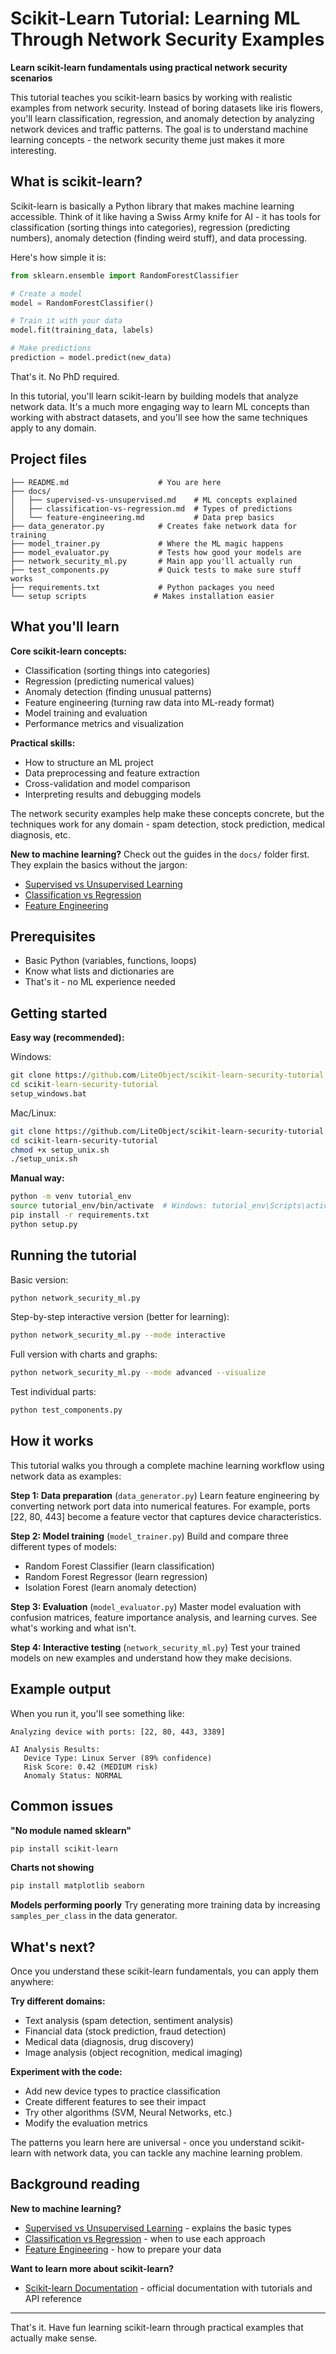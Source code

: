 # Scikit-Learn Tutorial: Learning ML Through Network Security Examples

**Learn scikit-learn fundamentals using practical network security scenarios**

This tutorial teaches you scikit-learn basics by working with realistic examples from network security. Instead of boring datasets like iris flowers, you'll learn classification, regression, and anomaly detection by analyzing network devices and traffic patterns. The goal is to understand machine learning concepts - the network security theme just makes it more interesting.

## What is scikit-learn?

Scikit-learn is basically a Python library that makes machine learning accessible. Think of it like having a Swiss Army knife for AI - it has tools for classification (sorting things into categories), regression (predicting numbers), anomaly detection (finding weird stuff), and data processing.

Here's how simple it is:

```python
from sklearn.ensemble import RandomForestClassifier

# Create a model
model = RandomForestClassifier()

# Train it with your data
model.fit(training_data, labels)

# Make predictions
prediction = model.predict(new_data)
```

That's it. No PhD required.

In this tutorial, you'll learn scikit-learn by building models that analyze network data. It's a much more engaging way to learn ML concepts than working with abstract datasets, and you'll see how the same techniques apply to any domain.

## Project files

```
├── README.md                    # You are here
├── docs/                        
│   ├── supervised-vs-unsupervised.md    # ML concepts explained
│   ├── classification-vs-regression.md  # Types of predictions
│   └── feature-engineering.md           # Data prep basics
├── data_generator.py            # Creates fake network data for training
├── model_trainer.py             # Where the ML magic happens
├── model_evaluator.py           # Tests how good your models are
├── network_security_ml.py       # Main app you'll actually run
├── test_components.py           # Quick tests to make sure stuff works
├── requirements.txt             # Python packages you need
└── setup scripts               # Makes installation easier
```

## What you'll learn

**Core scikit-learn concepts:**
- Classification (sorting things into categories)
- Regression (predicting numerical values)
- Anomaly detection (finding unusual patterns)
- Feature engineering (turning raw data into ML-ready format)
- Model training and evaluation
- Performance metrics and visualization

**Practical skills:**
- How to structure an ML project
- Data preprocessing and feature extraction
- Cross-validation and model comparison
- Interpreting results and debugging models

The network security examples help make these concepts concrete, but the techniques work for any domain - spam detection, stock prediction, medical diagnosis, etc.

**New to machine learning?** Check out the guides in the `docs/` folder first. They explain the basics without the jargon:
- [Supervised vs Unsupervised Learning](docs/supervised-vs-unsupervised.md) 
- [Classification vs Regression](docs/classification-vs-regression.md)
- [Feature Engineering](docs/feature-engineering.md)

## Prerequisites

- Basic Python (variables, functions, loops)
- Know what lists and dictionaries are
- That's it - no ML experience needed

## Getting started

**Easy way (recommended):**

Windows:
```cmd
git clone https://github.com/LiteObject/scikit-learn-security-tutorial.git
cd scikit-learn-security-tutorial
setup_windows.bat
```

Mac/Linux:
```bash
git clone https://github.com/LiteObject/scikit-learn-security-tutorial.git
cd scikit-learn-security-tutorial
chmod +x setup_unix.sh
./setup_unix.sh
```

**Manual way:**
```bash
python -m venv tutorial_env
source tutorial_env/bin/activate  # Windows: tutorial_env\Scripts\activate
pip install -r requirements.txt
python setup.py
```

## Running the tutorial

Basic version:
```bash
python network_security_ml.py
```

Step-by-step interactive version (better for learning):
```bash
python network_security_ml.py --mode interactive
```

Full version with charts and graphs:
```bash
python network_security_ml.py --mode advanced --visualize
```

Test individual parts:
```bash
python test_components.py
```

## How it works

This tutorial walks you through a complete machine learning workflow using network data as examples:

**Step 1: Data preparation** (`data_generator.py`)
Learn feature engineering by converting network port data into numerical features. For example, ports [22, 80, 443] become a feature vector that captures device characteristics.

**Step 2: Model training** (`model_trainer.py`)
Build and compare three different types of models:
- Random Forest Classifier (learn classification)
- Random Forest Regressor (learn regression)
- Isolation Forest (learn anomaly detection)

**Step 3: Evaluation** (`model_evaluator.py`)
Master model evaluation with confusion matrices, feature importance analysis, and learning curves. See what's working and what isn't.

**Step 4: Interactive testing** (`network_security_ml.py`)
Test your trained models on new examples and understand how they make decisions.

## Example output

When you run it, you'll see something like:

```
Analyzing device with ports: [22, 80, 443, 3389]

AI Analysis Results:
   Device Type: Linux Server (89% confidence)
   Risk Score: 0.42 (MEDIUM risk)
   Anomaly Status: NORMAL
```

## Common issues

**"No module named sklearn"**
```bash
pip install scikit-learn
```

**Charts not showing**
```bash
pip install matplotlib seaborn
```

**Models performing poorly**
Try generating more training data by increasing `samples_per_class` in the data generator.

## What's next?

Once you understand these scikit-learn fundamentals, you can apply them anywhere:

**Try different domains:**
- Text analysis (spam detection, sentiment analysis)
- Financial data (stock prediction, fraud detection)
- Medical data (diagnosis, drug discovery)
- Image analysis (object recognition, medical imaging)

**Experiment with the code:**
- Add new device types to practice classification
- Create different features to see their impact
- Try other algorithms (SVM, Neural Networks, etc.)
- Modify the evaluation metrics

The patterns you learn here are universal - once you understand scikit-learn with network data, you can tackle any machine learning problem.

## Background reading

**New to machine learning?**
- [Supervised vs Unsupervised Learning](docs/supervised-vs-unsupervised.md) - explains the basic types
- [Classification vs Regression](docs/classification-vs-regression.md) - when to use each approach
- [Feature Engineering](docs/feature-engineering.md) - how to prepare your data

**Want to learn more about scikit-learn?**
- [Scikit-learn Documentation](https://scikit-learn.org/stable/) - official documentation with tutorials and API reference

---

That's it. Have fun learning scikit-learn through practical examples that actually make sense.
